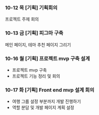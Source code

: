 ### 10-12 목 [기획] 기획회의

프로젝트 주제 회의

### 10-13 금 [기획] 피그마 구축

메인 페이지, 테마 추천 페이지 그리기

### 10-16 월 [기획] 프로젝트 mvp 구축 설계

- 프로젝트 mvp 구축
- 프로젝트 기능 정리 및 회의

### 10-17 화 [기획] Front end mvp 설계 회의

- 여행 그룹 설정 부분까지 개발 진행하기
- 역할 분담 및 개발 페이지 계획 설정

